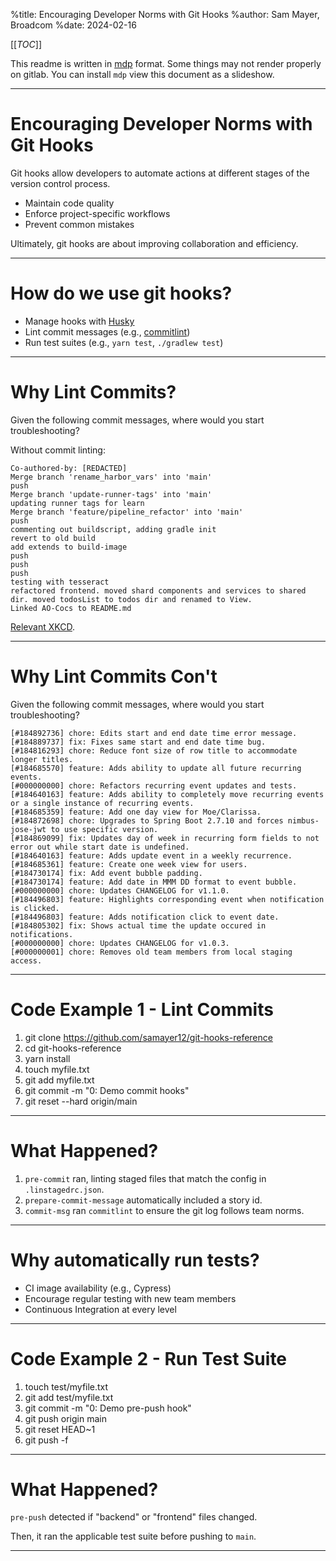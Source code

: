 %title: Encouraging Developer Norms with Git Hooks
%author: Sam Mayer, Broadcom
%date: 2024-02-16

[[_TOC_]]

This readme is written in [mdp](https://github.com/visit1985/mdp) format.
Some things may not render properly on gitlab.
You can install `mdp` view this document as a slideshow.

---

# Encouraging Developer Norms with Git Hooks

Git hooks allow developers to automate actions at different stages of the version control process.

* Maintain code quality
* Enforce project-specific workflows
* Prevent common mistakes

Ultimately, git hooks are about improving collaboration and efficiency.

---

# How do we use git hooks?

* Manage hooks with [Husky](https://typicode.github.io/husky/)
* Lint commit messages (e.g., [commitlint](https://github.com/conventional-changelog/commitlint)) 
* Run test suites (e.g., `yarn test`, `./gradlew test`)

---

# Why Lint Commits?

Given the following commit messages, where would you start troubleshooting?

Without commit linting:
```
Co-authored-by: [REDACTED]
Merge branch 'rename_harbor_vars' into 'main'
push
Merge branch 'update-runner-tags' into 'main'
updating runner tags for learn
Merge branch 'feature/pipeline_refactor' into 'main'
push
commenting out buildscript, adding gradle init
revert to old build
add extends to build-image
push
push
push
testing with tesseract
refactored frontend. moved shard components and services to shared dir. moved todosList to todos dir and renamed to View.
Linked AO-Cocs to README.md
```

[Relevant XKCD](https://xkcd.com/979/).

---

# Why Lint Commits Con't

Given the following commit messages, where would you start troubleshooting?

```
[#184892736] chore: Edits start and end date time error message.
[#184889737] fix: Fixes same start and end date time bug.
[#184816293] chore: Reduce font size of row title to accommodate longer titles.
[#184685570] feature: Adds ability to update all future recurring events.
[#000000000] chore: Refactors recurring event updates and tests.
[#184640163] feature: Adds ability to completely move recurring events or a single instance of recurring events.
[#184685359] feature: Add one day view for Moe/Clarissa.
[#184872698] chore: Upgrades to Spring Boot 2.7.10 and forces nimbus-jose-jwt to use specific version.
[#184869099] fix: Updates day of week in recurring form fields to not error out while start date is undefined.
[#184640163] feature: Adds update event in a weekly recurrence.
[#184685361] feature: Create one week view for users.
[#184730174] fix: Add event bubble padding.
[#184730174] feature: Add date in MMM DD format to event bubble.
[#000000000] chore: Updates CHANGELOG for v1.1.0.
[#184496803] feature: Highlights corresponding event when notification is clicked.
[#184496803] feature: Adds notification click to event date.
[#184805302] fix: Shows actual time the update occured in notifications.
[#000000000] chore: Updates CHANGELOG for v1.0.3.
[#000000001] chore: Removes old team members from local staging access.
```

---

# Code Example 1 - Lint Commits

1. git clone https://github.com/samayer12/git-hooks-reference
2. cd git-hooks-reference
3. yarn install
4. touch myfile.txt
5. git add myfile.txt
6. git commit -m "0: Demo commit hooks"
7. git reset --hard origin/main

---

# What Happened?

1. `pre-commit` ran, linting staged files that match the config in `.linstagedrc.json`.
2. `prepare-commit-message` automatically included a story id.
3. `commit-msg` ran `commitlint` to ensure the git log follows team norms.

---

# Why automatically run tests?

* CI image availability (e.g., Cypress)
* Encourage regular testing with new team members
* Continuous Integration at every level

---

# Code Example 2 - Run Test Suite

1. touch test/myfile.txt
2. git add test/myfile.txt
3. git commit -m "0: Demo pre-push hook"
4. git push origin main
5. git reset HEAD~1
6. git push -f

---

# What Happened? 

`pre-push` detected if "backend" or "frontend" files changed.

Then, it ran the applicable test suite before pushing to `main`.

---
